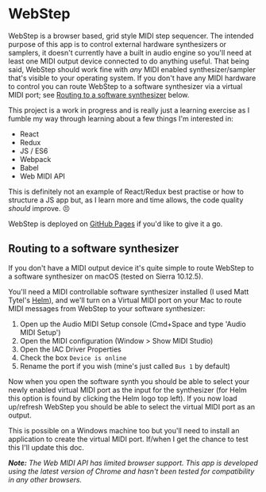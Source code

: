 # WebStep

WebStep is a browser based, grid style MIDI step sequencer. The intended purpose of this app is to control external hardware synthesizers or samplers, it doesn't currently have a built in audio engine so you'll need at least one MIDI output device connected to do anything useful. That being said, WebStep should work fine with _any_ MIDI enabled synthesizer/sampler that's visible to your operating system.
If you don't have any MIDI hardware to control you can route WebStep to a software synthesizer via a virtual MIDI port; see [Routing to a software synthesizer](#routing-to-a-software-synthesizer) below.

This project is a work in progress and is really just a learning exercise as I fumble my way through learning about a few things I'm interested in:
* React
* Redux
* JS / ES6
* Webpack
* Babel
* Web MIDI API

This is definitely not an example of React/Redux best practise or how to structure a JS app but, as I learn more and time allows, the code quality _should_ improve. :persevere:

WebStep is deployed on [GitHub Pages](https://kalopilato.github.io/webstep_midi_sequencer/) if you'd like to give it a go.

## Routing to a software synthesizer

If you don't have a MIDI output device it's quite simple to route WebStep to a software synthesizer on macOS (tested on Sierra 10.12.5).

You'll need a MIDI controllable software synthesizer installed (I used Matt Tytel's [Helm](http://tytel.org/helm/)), and we'll turn on a Virtual MIDI port
on your Mac to route MIDI messages from WebStep to your software synthesizer:
1. Open up the Audio MIDI Setup console (Cmd+Space and type 'Audio MIDI Setup')
2. Open the MIDI configuration (Window > Show MIDI Studio)
3. Open the IAC Driver Properties
4. Check the box `Device is online`
5. Rename the port if you wish (mine's just called `Bus 1` by default)

Now when you open the software synth you should be able to select your newly enabled virtual MIDI port as the input for the synthesizer (for Helm this option
is found by clicking the Helm logo top left). If you now load up/refresh WebStep you should be able to select the virtual MIDI port as an output.

This is possible on a Windows machine too but you'll need to install an application to create the virtual MIDI port. If/when I get the chance to test this I'll update this doc.

***Note:** The Web MIDI API has limited browser support. This app is developed using the latest version of Chrome and hasn't been tested for compatibility in any other browsers.*